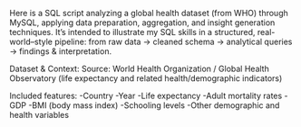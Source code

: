 Here is a SQL script analyzing a global health dataset (from WHO) through MySQL, applying data preparation, aggregation, and insight generation techniques.
It’s intended to illustrate my SQL skills in a structured, real-world–style pipeline: from raw data → cleaned schema → analytical queries → findings & interpretation.

Dataset & Context:
Source: World Health Organization / Global Health Observatory (life expectancy and related health/demographic indicators)

Included features:
  -Country
  -Year
  -Life expectancy
  -Adult mortality rates
  -GDP
  -BMI (body mass index)
  -Schooling levels
  -Other demographic and health variables
